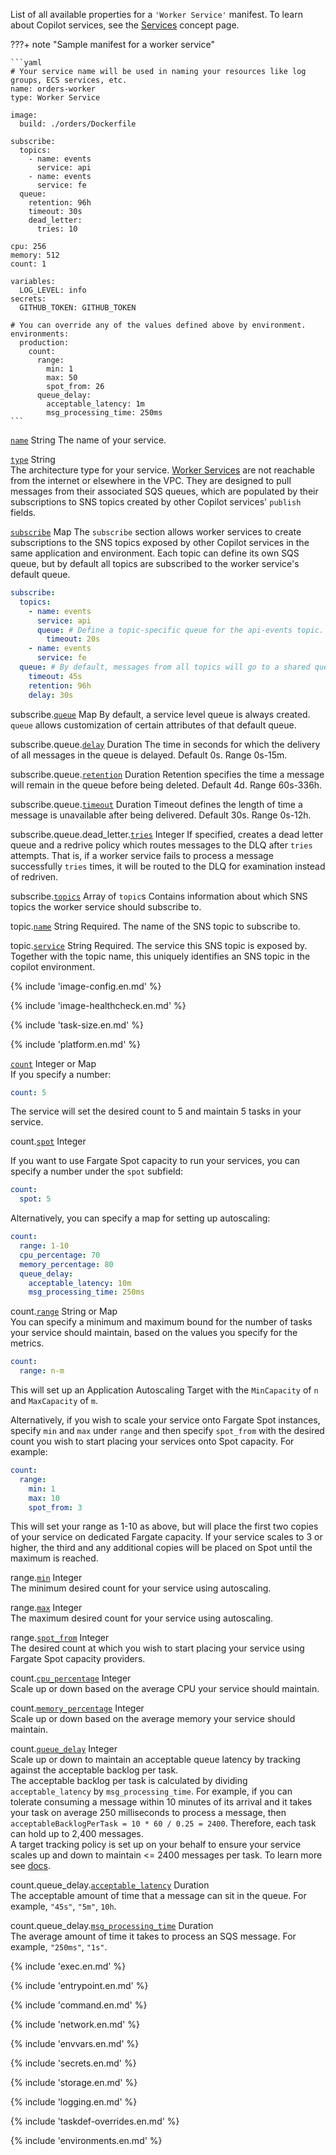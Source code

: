 List of all available properties for a `'Worker Service'` manifest. To learn about Copilot services, see the [Services](../concepts/services.en.md) concept page.

???+ note "Sample manifest for a worker service"

    ```yaml
    # Your service name will be used in naming your resources like log groups, ECS services, etc.
    name: orders-worker
    type: Worker Service

    image:
      build: ./orders/Dockerfile

    subscribe:
      topics:
        - name: events
          service: api
        - name: events
          service: fe
      queue:
        retention: 96h
        timeout: 30s
        dead_letter:
          tries: 10

    cpu: 256
    memory: 512
    count: 1

    variables:
      LOG_LEVEL: info
    secrets:
      GITHUB_TOKEN: GITHUB_TOKEN

    # You can override any of the values defined above by environment.
    environments:
      production:
        count:
          range:
            min: 1
            max: 50
            spot_from: 26
          queue_delay:
            acceptable_latency: 1m
            msg_processing_time: 250ms
    ```

<a id="name" href="#name" class="field">`name`</a> <span class="type">String</span>
The name of your service.

<div class="separator"></div>

<a id="type" href="#type" class="field">`type`</a> <span class="type">String</span>  
The architecture type for your service. [Worker Services](../concepts/services.en.md#worker-service) are not reachable from the internet or elsewhere in the VPC. They are designed to pull messages from their associated SQS queues, which are populated by their subscriptions to SNS topics created by other Copilot services' `publish` fields.

<div class="separator"></div>

<a id="subscribe" href="#subscribe" class="field">`subscribe`</a> <span class="type">Map</span>
The `subscribe` section allows worker services to create subscriptions to the SNS topics exposed by other Copilot services in the same application and environment. Each topic can define its own SQS queue, but by default all topics are subscribed to the worker service's default queue. 

```yaml
subscribe:
  topics:
    - name: events
      service: api
      queue: # Define a topic-specific queue for the api-events topic.
        timeout: 20s 
    - name: events
      service: fe
  queue: # By default, messages from all topics will go to a shared queue.
    timeout: 45s
    retention: 96h
    delay: 30s
```

<span class="parent-field">subscribe.</span><a id="subscribe-queue" href="#subscribe-queue" class="field">`queue`</a> <span class="type">Map</span>
By default, a service level queue is always created. `queue` allows customization of certain attributes of that default queue.

<span class="parent-field">subscribe.queue.</span><a id="subscribe-queue-delay" href="#subscribe-queue-delay" class="field">`delay`</a> <span class="type">Duration</span>
The time in seconds for which the delivery of all messages in the queue is delayed. Default 0s. Range 0s-15m.

<span class="parent-field">subscribe.queue.</span><a id="subscribe-queue-retention" href="#subscribe-queue-retention" class="field">`retention`</a> <span class="type">Duration</span>
Retention specifies the time a message will remain in the queue before being deleted. Default 4d. Range 60s-336h.

<span class="parent-field">subscribe.queue.</span><a id="subscribe-queue-timeout" href="#subscribe-queue-timeout" class="field">`timeout`</a> <span class="type">Duration</span>
Timeout defines the length of time a message is unavailable after being delivered. Default 30s. Range 0s-12h.

<span class="parent-field">subscribe.queue.dead_letter.</span><a id="subscribe-queue-dead-letter-tries" href="#subscribe-queue-dead-letter-tries" class="field">`tries`</a> <span class="type">Integer</span>
If specified, creates a dead letter queue and a redrive policy which routes messages to the DLQ after `tries` attempts. That is, if a worker service fails to process a message successfully `tries` times, it will be routed to the DLQ for examination instead of redriven.

<span class="parent-field">subscribe.</span><a id="subscribe-topics" href="#subscribe-topics" class="field">`topics`</a> <span class="type">Array of `topic`s</span>
Contains information about which SNS topics the worker service should subscribe to.

<span class="parent-field">topic.</span><a id="topic-name" href="#topic-name" class="field">`name`</a> <span class="type">String</span>
Required. The name of the SNS topic to subscribe to.

<span class="parent-field">topic.</span><a id="topic-service" href="#topic-service" class="field">`service`</a> <span class="type">String</span>
Required. The service this SNS topic is exposed by. Together with the topic name, this uniquely identifies an SNS topic in the copilot environment.

{% include 'image-config.en.md' %}

{% include 'image-healthcheck.en.md' %}

{% include 'task-size.en.md' %}

{% include 'platform.en.md' %}

<div class="separator"></div>

<a id="count" href="#count" class="field">`count`</a> <span class="type">Integer or Map</span>  
If you specify a number:
```yaml
count: 5
```
The service will set the desired count to 5 and maintain 5 tasks in your service.

<span class="parent-field">count.</span><a id="count-spot" href="#count-spot" class="field">`spot`</a> <span class="type">Integer</span>

If you want to use Fargate Spot capacity to run your services, you can specify a number under the `spot` subfield:
```yaml
count:
  spot: 5
```

<div class="separator"></div>

Alternatively, you can specify a map for setting up autoscaling:
```yaml
count:
  range: 1-10
  cpu_percentage: 70
  memory_percentage: 80
  queue_delay:
    acceptable_latency: 10m
    msg_processing_time: 250ms
```

<span class="parent-field">count.</span><a id="count-range" href="#count-range" class="field">`range`</a> <span class="type">String or Map</span>  
You can specify a minimum and maximum bound for the number of tasks your service should maintain, based on the values you specify for the metrics.
```yaml
count:
  range: n-m
```
This will set up an Application Autoscaling Target with the `MinCapacity` of `n` and `MaxCapacity` of `m`.

Alternatively, if you wish to scale your service onto Fargate Spot instances, specify `min` and `max` under `range` and then specify `spot_from` with the desired count you wish to start placing your services onto Spot capacity. For example:

```yaml
count:
  range:
    min: 1
    max: 10
    spot_from: 3
```

This will set your range as 1-10 as above, but will place the first two copies of your service on dedicated Fargate capacity. If your service scales to 3 or higher, the third and any additional copies will be placed on Spot until the maximum is reached.

<span class="parent-field">range.</span><a id="count-range-min" href="#count-range-min" class="field">`min`</a> <span class="type">Integer</span>  
The minimum desired count for your service using autoscaling.

<span class="parent-field">range.</span><a id="count-range-max" href="#count-range-max" class="field">`max`</a> <span class="type">Integer</span>  
The maximum desired count for your service using autoscaling.

<span class="parent-field">range.</span><a id="count-range-spot-from" href="#count-range-spot-from" class="field">`spot_from`</a> <span class="type">Integer</span>  
The desired count at which you wish to start placing your service using Fargate Spot capacity providers.

<span class="parent-field">count.</span><a id="count-cpu-percentage" href="#count-cpu-percentage" class="field">`cpu_percentage`</a> <span class="type">Integer</span>  
Scale up or down based on the average CPU your service should maintain.

<span class="parent-field">count.</span><a id="count-memory-percentage" href="#count-memory-percentage" class="field">`memory_percentage`</a> <span class="type">Integer</span>  
Scale up or down based on the average memory your service should maintain.

<span class="parent-field">count.</span><a id="count-queue-delay" href="#count-queue-delay" class="field">`queue_delay`</a> <span class="type">Integer</span>   
Scale up or down to maintain an acceptable queue latency by tracking against the acceptable backlog per task.  
The acceptable backlog per task is calculated by dividing `acceptable_latency` by `msg_processing_time`. For example, if you can tolerate consuming a message within 10 minutes 
of its arrival and it takes your task on average 250 milliseconds to process a message, then `acceptableBacklogPerTask = 10 * 60 / 0.25 = 2400`. Therefore, each task can hold up to 
2,400 messages.   
A target tracking policy is set up on your behalf to ensure your service scales up and down to maintain <= 2400 messages per task. To learn more see [docs](https://docs.aws.amazon.com/autoscaling/ec2/userguide/as-using-sqs-queue.html).

<span class="parent-field">count.queue_delay.</span><a id="count-queue-delay-acceptable-latency" href="#count-queue-delay-acceptable-latency" class="field">`acceptable_latency`</a> <span class="type">Duration</span>   
The acceptable amount of time that a message can sit in the queue. For example, `"45s"`, `"5m"`, `10h`.

<span class="parent-field">count.queue_delay.</span><a id="count-queue-delay-msg-processing-time" href="#count-queue-delay-msg-processing-time" class="field">`msg_processing_time`</a> <span class="type">Duration</span>   
The average amount of time it takes to process an SQS message. For example, `"250ms"`, `"1s"`.

{% include 'exec.en.md' %}

{% include 'entrypoint.en.md' %}

{% include 'command.en.md' %}

{% include 'network.en.md' %}

{% include 'envvars.en.md' %}

{% include 'secrets.en.md' %}

{% include 'storage.en.md' %}

{% include 'logging.en.md' %}

{% include 'taskdef-overrides.en.md' %}

{% include 'environments.en.md' %}
